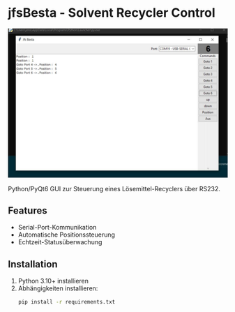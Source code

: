 # jfsBesta - Solvent Recycler Control

![Screenshot](main.JPG)

Python/PyQt6 GUI zur Steuerung eines Lösemittel-Recyclers über RS232.

## Features

- Serial-Port-Kommunikation
- Automatische Positionssteuerung
- Echtzeit-Statusüberwachung

## Installation

1. Python 3.10+ installieren
2. Abhängigkeiten installieren:
   ```bash
   pip install -r requirements.txt
   ```
